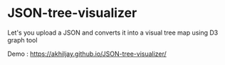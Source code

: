 # JSON-tree-visualizer
Let's you upload a JSON and converts it into a visual tree map using D3 graph tool

Demo : https://akhiljay.github.io/JSON-tree-visualizer/ 
